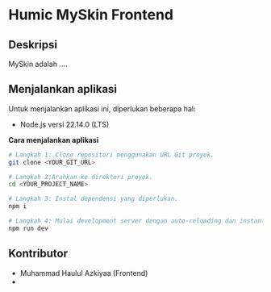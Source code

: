 # Humic MySkin Frontend

## Deskripsi

MySkin adalah ....

## Menjalankan aplikasi

Untuk menjalankan aplikasi ini, diperlukan beberapa hal:

- Node.js versi 22.14.0 (LTS)

**Cara menjalankan aplikasi**

```sh
# Langkah 1: Clone repositori menggunakan URL Git proyek.
git clone <YOUR_GIT_URL>

# Langkah 2:Arahkan ke direktori proyek.
cd <YOUR_PROJECT_NAME>

# Langkah 3: Instal dependensi yang diperlukan.
npm i

# Langkah 4: Mulai development server dengan auto-reloading dan instant preview.
npm run dev
```

## Kontributor

- Muhammad Haulul Azkiyaa (Frontend)
-
